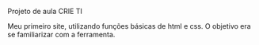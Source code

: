 Projeto de aula CRIE TI

Meu primeiro site, utilizando funções básicas de html e css.
O objetivo era se familiarizar com a ferramenta.
